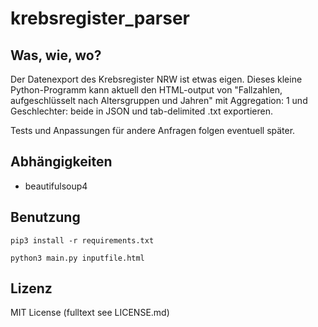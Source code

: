 # krebsregister_parser
## Was, wie, wo?
Der Datenexport des Krebsregister NRW ist etwas eigen. Dieses kleine Python-Programm kann aktuell den HTML-output von "Fallzahlen, aufgeschlüsselt nach Altersgruppen und Jahren" mit Aggregation: 1 und Geschlechter: beide in JSON und tab-delimited .txt exportieren.

Tests und Anpassungen für andere Anfragen folgen eventuell später.

## Abhängigkeiten
- beautifulsoup4

## Benutzung
```
pip3 install -r requirements.txt
```
```
python3 main.py inputfile.html
```

## Lizenz
MIT License (fulltext see LICENSE.md)
